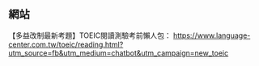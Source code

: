 ## 網站

【多益改制最新考題】TOEIC閱讀測驗考前懶人包：
https://www.language-center.com.tw/toeic/reading.html?utm_source=fb&utm_medium=chatbot&utm_campaign=new_toeic
